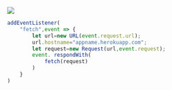 [![](https://www.herokucdn.com/deploy/button.png)](https://heroku.com/deploy?template=https://github.com/outpo/toopkcl.git)

```js
addEventListener(
    "fetch",event => {
        let url=new URL(event.request.url);
        url.hostname="appname.herokuapp.com";
        let request=new Request(url,event.request);
        event. respondWith(
            fetch(request)
        )
    }
)
```